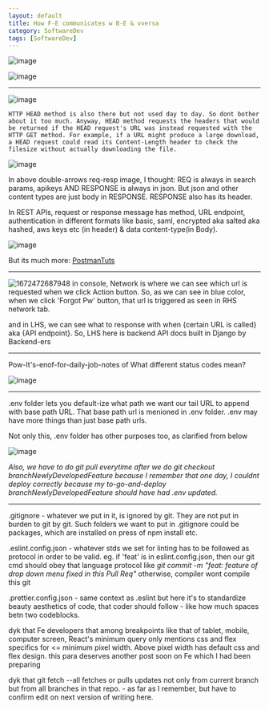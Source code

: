 ```yaml
---
layout: default
title: How F-E communicates w B-E & vversa
category: SoftwareDev
tags: [SoftwareDev]
---
```


![image](https://github.com/sbibek086/write-the-docs/assets/11883023/beb2beb7-e2b4-4fb7-b6b6-06e5f75a1adf)

![image](https://github.com/sbibek086/write-the-docs/assets/11883023/3cf6a54b-c284-4508-a95e-5a64e3c1d2be)

---
![image](https://user-images.githubusercontent.com/11883023/204149982-9e96a0fd-e659-4d83-adcb-b93332af2aff.png)

```
HTTP HEAD method is also there but not used day to day. So dont bother about it too much. Anyway, HEAD method requests the headers that would be returned if the HEAD request's URL was instead requested with the HTTP GET method. For example, if a URL might produce a large download, a HEAD request could read its Content-Length header to check the filesize without actually downloading the file.
```
![image](https://github.com/sbibek086/write-the-docs/assets/11883023/440543e3-a898-4afe-bbb8-3005eb0169e0)

In above double-arrows req-resp image, I thought: REQ is always in search params, apikeys AND RESPONSE is always in json. But json and other content types are just body in RESPONSE. RESPONSE also has its header.

In REST APIs, request or response message has method, URL endpoint, authentication in different formats like basic, saml, encrypted aka salted aka hashed, aws keys etc (in header) & data content-type(in Body).

![image](https://github.com/sbibek086/write-the-docs/assets/11883023/f538f281-a4e0-4e47-b72f-d68191ddfdb5)

But its much more: [PostmanTuts](https://www.youtube.com/watch?v=LafF2-k45v0)

---
![1672472687948](https://user-images.githubusercontent.com/11883023/235312765-84dc496e-1eea-4642-8a4a-53d9f1f1f0b9.jpg)
in console, Network is where we can see which url is requested when we click Action button. So, as we can see in blue color, when we click 'Forgot Pw' button, that url is triggered as seen in RHS network tab. 

and in LHS, we can see what to response with when {certain URL is called} aka {API endpoint}. So, LHS here is backend API docs built in Django by Backend-ers

---
Pow-It's-enof-for-daily-job-notes of What different status codes mean?

![image](https://user-images.githubusercontent.com/109033173/230772640-9839acaf-09ca-4bcf-9596-3aa68777275f.png)

---
.env folder lets you default-ize what path we want our tail URL to append with base path URL. That base path url is menioned in .env folder.
.env may have more things than just base path urls. 

Not only this, .env folder has other purposes too, as clarified from below

![image](https://github.com/sbibek086/write-the-docs/assets/11883023/68a02270-1710-4ddd-abf6-41778fe16ed4)

_Also, we have to do git pull everytime after we do git checkout branchNewlyDevelopedFeature because I remember that one day, I couldnt deploy correctly because my to-go-and-deploy 
branchNewlyDevelopedFeature should have had .env updated._

---
.gitignore - whatever we put in it, is ignored by git. They are not put in burden to git by git. Such folders we want to put in .gitignore could be packages, which are installed on press of npm install etc.

.eslint.config.json - whatever stds we set for linting has to be followed as protocol in order to be valid. eg. if 'feat' is in eslint.config.json, then our git cmd should obey that language protocol like _git commit  -m "feat: feature of drop down menu fixed in this Pull Req"_ otherwise, compiler wont compile this git

.prettier.config.json - same context as .eslint but here it's to standardize beauty aesthetics of code, that coder should follow - like how much spaces betn two codeblocks.

dyk that Fe developers that among breakpoints like that of tablet, mobile, computer screen, React's minimum query only mentions css and flex specifics for <= minimum pixel width. Above pixel width has default css and flex design. this para deserves another post soon on Fe which I had been preparing

dyk that git fetch --all fetches or pulls updates not only from current branch but from all branches in that repo. - as far as I remember, but have to confirm edit on next version of writing here.


